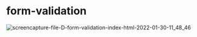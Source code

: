 # form-validation
![screencapture-file-D-form-validation-index-html-2022-01-30-11_48_46](https://user-images.githubusercontent.com/91652722/151689084-cd7b2158-01ff-4a05-ae30-486ade2b2d2d.png)
